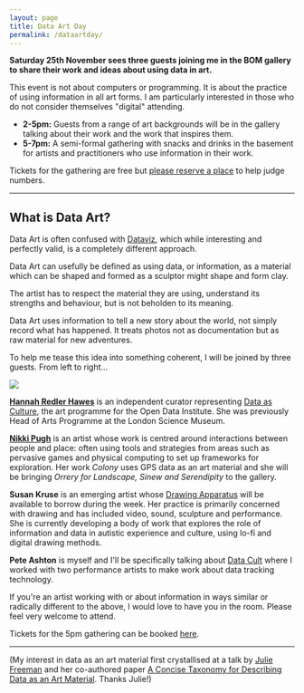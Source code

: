 ```yaml
---
layout: page
title: Data Art Day
permalink: /dataartday/
---
```


**Saturday 25th November sees three guests joining me in the BOM gallery to share their work and ideas about using data in art.** 

This event is not about computers or programming. It is about the practice of using information in all art forms. I am particularly interested in those who do not consider themselves "digital" attending. 

- **2-5pm:** Guests from a range of art backgrounds will be in the gallery talking about their work and the work that inspires them. 
- **5-7pm:** A semi-formal gathering with snacks and drinks in the basement for artists and practitioners who use information in their work. 

Tickets for the gathering are free but [please reserve a place](https://www.eventbrite.co.uk/e/data-art-day-tickets-39793686989) to help judge numbers. 

*****

## What is Data Art?

Data Art is often confused with [Dataviz](https://en.wikipedia.org/wiki/Data_visualization), which while interesting and perfectly valid, is a completely different approach. 

Data Art can usefully be defined as using data, or information, as a material which can be shaped and formed as a sculptor might shape and form clay. 

The artist has to respect the material they are using, understand its strengths and behaviour, but is not beholden to its meaning. 

Data Art uses information to tell a new story about the world, not simply record what has happened. It treats photos not as documentation but as raw material for new adventures. 

To help me tease this idea into something coherent, I will be joined by three guests. From left to right...

![](http://instructionsforhumans.com/images/hannah_nikki_susan_pete_row.jpg)

**[Hannah Redler Hawes](https://theodi.org/team/hannah-redler)** is an independent curator representing [Data as Culture](https://theodi.org/culture), the art programme for the Open Data Institute. She was previously Head of Arts Programme at the London Science Museum. 

**[Nikki Pugh](http://npugh.co.uk/)** is an artist whose work is centred around interactions between people and place: often using tools and strategies from areas such as pervasive games and physical computing to set up frameworks for exploration. Her work *Colony* uses GPS data as an art material and she will be bringing *Orrery for Landscape, Sinew and Serendipity* to the gallery. 

**Susan Kruse** is an emerging artist whose [Drawing Apparatus](http://instructionsforhumans.com/kruse/) will be available to borrow during the week. Her practice is primarily concerned with drawing and has included video, sound, sculpture and performance. She is currently developing a body of work that explores the role of information and data in autistic experience and culture, using lo-fi and digital drawing methods. 

**Pete Ashton** is myself and I'll be specifically talking about [Data Cult](http://instructionsforhumans.com/datacult/) where I worked with two performance artists to make work about data tracking technology.

If you're an artist working with or about information in ways similar or radically different to the above, I would love to have you in the room. Please feel very welcome to attend. 

Tickets for the 5pm gathering can be booked [here](https://www.eventbrite.co.uk/e/data-art-day-tickets-39793686989). 

*****

(My interest in data as an art material first crystallised at a talk by [Julie Freeman](http://www.translatingnature.org) and her co-authored paper [A Concise Taxonomy for Describing Data as an Art Material](https://www.researchgate.net/publication/283053670_A_Concise_Taxonomy_for_Describing_Data_as_an_Art_Material). Thanks Julie!)

